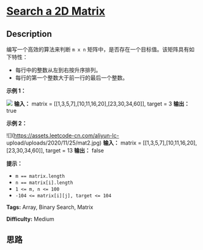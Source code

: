# [Search a 2D Matrix][title]

## Description

编写一个高效的算法来判断 `m x n` 矩阵中，是否存在一个目标值。该矩阵具有如下特性：

  * 每行中的整数从左到右按升序排列。
  * 每行的第一个整数大于前一行的最后一个整数。

**示例 1：**

![](https://assets.leetcode.com/uploads/2020/10/05/mat.jpg)
            **输入：** matrix = [[1,3,5,7],[10,11,16,20],[23,30,34,60]], target = 3    **输出：** true    

**示例 2：**

![](https://assets.leetcode-cn.com/aliyun-lc-
upload/uploads/2020/11/25/mat2.jpg)
            **输入：** matrix = [[1,3,5,7],[10,11,16,20],[23,30,34,60]], target = 13    **输出：** false    

**提示：**

  * `m == matrix.length`
  * `n == matrix[i].length`
  * `1 <= m, n <= 100`
  * `-104 <= matrix[i][j], target <= 104`


**Tags:** Array, Binary Search, Matrix

**Difficulty:** Medium

## 思路

[title]: https://leetcode-cn.com/problems/search-a-2d-matrix
